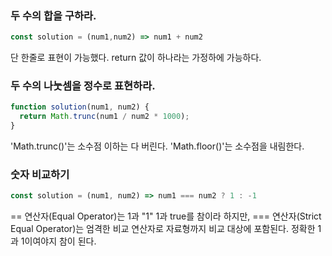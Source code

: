 ### 두 수의 합을 구하라.
```javascript
const solution = (num1,num2) => num1 + num2
```
단 한줄로 표현이 가능했다. return 값이 하나라는 가정하에 가능하다.

### 두 수의 나눗셈을 정수로 표현하라.
```javascript
function solution(num1, num2) {
  return Math.trunc(num1 / num2 * 1000);
}
```
'Math.trunc()'는 소수점 이하는 다 버린다. 'Math.floor()'는 소수점을 내림한다.

### 숫자 비교하기
```javascript
const solution = (num1, num2) => num1 === num2 ? 1 : -1
```
== 연산자(Equal Operator)는 1과 "1" 1과 true를 참이라 하지만, === 연산자(Strict Equal Operator)는 엄격한 비교 연산자로 자료형까지 비교 대상에 포함된다. 정확한 1과 1이여야지 참이 된다. 
